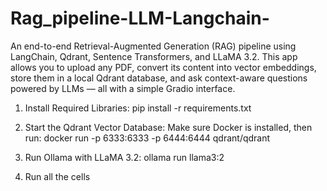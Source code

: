 # Rag_pipeline-LLM-Langchain-
An end-to-end Retrieval-Augmented Generation (RAG) pipeline using LangChain, Qdrant, Sentence Transformers, and LLaMA 3.2. This app allows you to upload any PDF, convert its content into vector embeddings, store them in a local Qdrant database, and ask context-aware questions powered by LLMs — all with a simple Gradio interface.

1.  Install Required Libraries:
pip install -r requirements.txt

2. Start the Qdrant Vector Database:
Make sure Docker is installed, then run:
docker run -p 6333:6333 -p 6444:6444 qdrant/qdrant

3. Run Ollama with LLaMA 3.2:
ollama run llama3:2

4. Run all the cells
